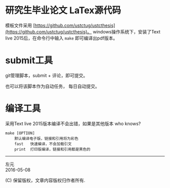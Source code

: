 # 研究生毕业论文 LaTex源代码

模板文件采用 [https://github.com/ustctug/ustcthesis](https://github.com/ustctug/ustcthesis)。
windows操作系统下，安装了Text live 2015后，在命令行中输入 `make`  即可编译出pdf版本。

# submit工具
git管理脚本，submit + 评论，即可提交。

也可以将该脚本作为自动任务，
每日自动提交。

# 编译工具
采用Text live 2015版本编译不会出错，如果是其他版本 who knows?

```
make [OPTION]  
    默认编译电子版，链接和引用将为彩色   
	fast   快速编译，不会加载引文
	print  打印版编译，链接和引用都是黑色的
```

----------------
左元   
2016-05-08


(C) 保留版权，文章内容版权归作者所有.
